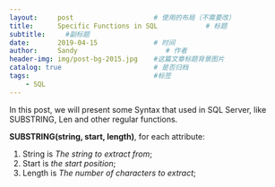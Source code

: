 ```yaml
---
layout:     post                    # 使用的布局（不需要改）
title:      Specific Functions in SQL            # 标题 
subtitle:     #副标题
date:       2019-04-15              # 时间
author:     Sandy                      # 作者
header-img: img/post-bg-2015.jpg    #这篇文章标题背景图片
catalog: true                       # 是否归档
tags:                               #标签
    - SQL
---
```



In this post, we will present some Syntax that used in SQL Server, like SUBSTRING, Len and other regular functions.

**SUBSTRING(string, start, length)**, for each attribute:
1. String is *The string to extract from*;
2. Start is *the start position*;
3. Length is *The number of characters to extract*;

